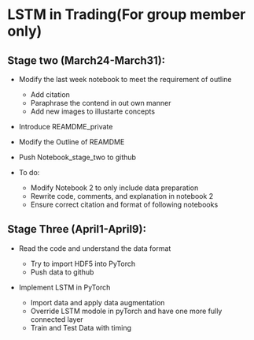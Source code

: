 # LSTM in Trading(For group member only)

## Stage two (March24-March31):
- Modify the last week notebook to meet the requirement of outline
  - Add citation
  - Paraphrase the contend in out own manner
  - Add new images to illustarte concepts
 
- Introduce REAMDME_private

- Modify the Outline of REAMDME

- Push Notebook_stage_two to github

- To do: 
  - Modify Notebook 2 to only include data preparation
  - Rewrite code, comments, and explanation in notebook 2
  - Ensure correct citation and format of following notebooks
## Stage Three (April1-April9):
- Read the code and understand the data format
  - Try to import HDF5 into PyTorch
  - Push data to github

- Implement LSTM in PyTorch
  - Import data and apply data augmentation
  - Override LSTM modole in pyTorch and have one more fully connected layer
  - Train and Test Data with timing
  
 
